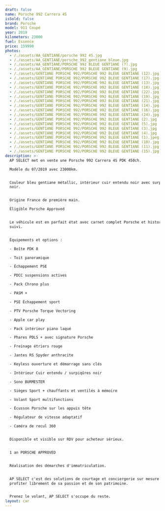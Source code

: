 ```yaml
---
draft: false
name: Porsche 992 Carrera 4S
isSold: false
brand: Porsche
model: 911 Coupé
year: 2019
kilometers: 23000
fuel: Essence
price: 159990
photos:
  - /./assets/AA_GENTIANE/porsche 992 4S.jpg
  - /./assets/AA_GENTIANE/porsche_992_gentiane_bleue.jpg
  - /./assets/AA_GENTIANE/PORSCHE 992 BLEUE GENTIANE (7).jpg
  - /./assets/AA_GENTIANE/PORSCHE 992 BLEUE GENTIANE (9).jpg
  - /./assets/GENTIANE PORSCHE 992/PORSCHE 992 BLEUE GENTIANE (12).jpg
  - /./assets/GENTIANE PORSCHE 992/PORSCHE 992 BLEUE GENTIANE (17).jpg
  - /./assets/GENTIANE PORSCHE 992/PORSCHE 992 BLEUE GENTIANE (13).jpg
  - /./assets/GENTIANE PORSCHE 992/PORSCHE 992 BLEUE GENTIANE (18).jpg
  - /./assets/GENTIANE PORSCHE 992/PORSCHE 992 BLEUE GENTIANE (22).jpg
  - /./assets/GENTIANE PORSCHE 992/PORSCHE 992 BLEUE GENTIANE (19).jpg
  - /./assets/GENTIANE PORSCHE 992/PORSCHE 992 BLEUE GENTIANE (21).jpg
  - /./assets/GENTIANE PORSCHE 992/PORSCHE 992 BLEUE GENTIANE (14).jpg
  - /./assets/GENTIANE PORSCHE 992/PORSCHE 992 BLEUE GENTIANE (16).jpg
  - /./assets/GENTIANE PORSCHE 992/PORSCHE 992 BLEUE GENTIANE (24).jpg
  - /./assets/GENTIANE PORSCHE 992/PORSCHE 992 BLEUE GENTIANE (2).jpg
  - /./assets/GENTIANE PORSCHE 992/PORSCHE 992 BLEUE GENTIANE (5).jpg
  - /./assets/GENTIANE PORSCHE 992/PORSCHE 992 BLEUE GENTIANE (3).jpg
  - /./assets/GENTIANE PORSCHE 992/PORSCHE 992 BLEUE GENTIANE (4).jpg
  - /./assets/GENTIANE PORSCHE 992/PORSCHE 992 BLEUE GENTIANE (1).jpeg
  - /./assets/GENTIANE PORSCHE 992/PORSCHE 992 BLEUE GENTIANE (10).jpg
  - /./assets/GENTIANE PORSCHE 992/PORSCHE 992 BLEUE GENTIANE (11).jpg
  - /./assets/GENTIANE PORSCHE 992/PORSCHE 992 BLEUE GENTIANE (15).jpg
description: >-
  AP SELECT met en vente une Porsche 992 Carrera 4S PDK 450ch.

  Modèle du 07/2019 avec 23000km.


  Couleur bleu gentiane métallic, intérieur cuir entendu noir avec surpiqûres
  noir. 


  Origine France de première main.

  Éligible Porsche Approved


  Le véhicule est en parfait état avec carnet complet Porsche et historique
  suivi.


  Équipements et options :

  - Boîte PDK 8

  - Toit panoramique

  - Échappement PSE

  - PDCC suspensions actives

  - Pack Chrono plus

  - PASM +

  - PSE Échappement sport

  - PTV Porsche Torque Vectoring

  - Apple car play

  - Pack intérieur piano laqué

  - Phares PDLS + avec signature Porsche

  - Freinage étriers rouge

  - Jantes RS Spyder anthracite

  - Keyless ouverture et démarrage sans clés

  - Intérieur Cuir entendu / surpiqûres noir

  - Sono BURMESTER

  - Sièges Sport + chauffants et ventilés à mémoire

  - Volant Sport multifonctions

  - Écusson Porsche sur les appuis tête

  - Régulateur de vitesse adaptatif

  - Caméra de recul 360


  Disponible et visible sur RDV pour acheteur sérieux.


  1 an PORSCHE APPROVED


  Réalisation des démarches d'immatriculation.


  AP SELECT c'est des solutions de courtage et conciergerie sur mesure pour
  profiter librement de sa passion et de son patrimoine.


  Prenez le volant, AP SELECT s'occupe du reste.
layout: car
---
```


